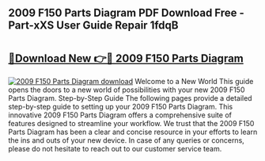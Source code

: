 ## 2009 F150 Parts Diagram PDF Download Free - Part-xXS User Guide Repair 1fdqB

# <h2><a href="http://dfmcs9c.blite.top/?on=2009+F150+Parts+Diagram">🔗Download New 👉🔴 2009 F150 Parts Diagram</a></h2>

[![2009 F150 Parts Diagram download](https://i.imgur.com/lujVjoI.png)](http://dfmcs9c.blite.top/?on=2009+F150+Parts+Diagram)
Welcome to a New World This guide opens the doors to a new world of possibilities with your new 2009 F150 Parts Diagram. Step-by-Step Guide The following pages provide a detailed step-by-step guide to setting up your 2009 F150 Parts Diagram. This innovative 2009 F150 Parts Diagram offers a comprehensive suite of features designed to streamline your workflow. We trust that the 2009 F150 Parts Diagram has been a clear and concise resource in your efforts to learn the ins and outs of your new device. In case of any queries or concerns, please do not hesitate to reach out to our customer service team.
